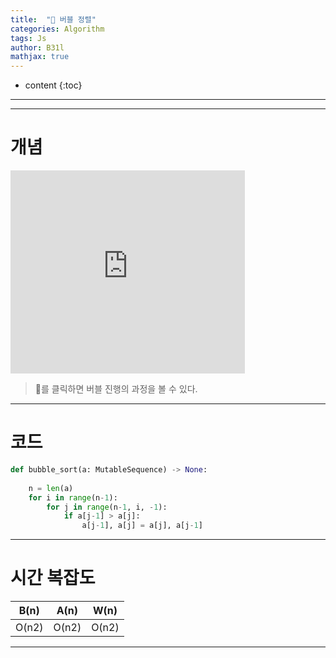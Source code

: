 ```yaml
---
title:  "🍺 버블 정렬"
categories: Algorithm
tags: Js
author: B31l
mathjax: true
---
```




* content
{:toc}




___









___

# 개념

<iframe width="375px" height="325px" src="https://b31l.github.io/bubble/" frameborder="0"></iframe>

> 🍺를 클릭하면 버블 진행의 과정을 볼 수 있다.



---

# 코드

```python
def bubble_sort(a: MutableSequence) -> None:
    
    n = len(a)
    for i in range(n-1):
        for j in range(n-1, i, -1):
            if a[j-1] > a[j]:
                a[j-1], a[j] = a[j], a[j-1]
```



---

# 시간 복잡도

| B(n)  | A(n)  | W(n)  |
| :---: | :---: | :---: |
| O(n2) | O(n2) | O(n2) |



---

